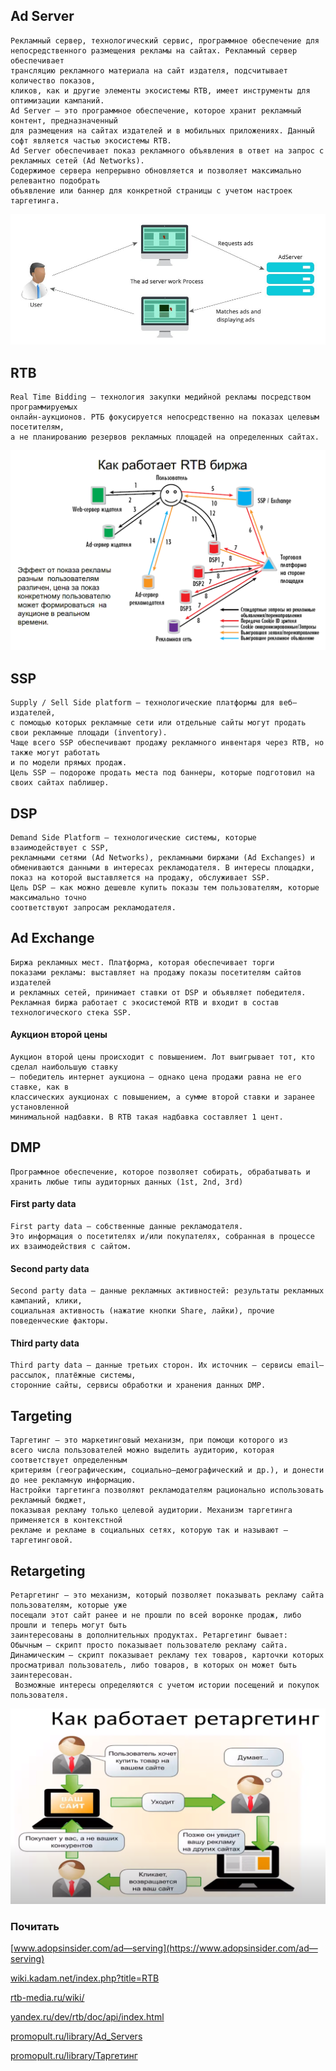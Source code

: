 ## Ad Server
```
Рекламный сервер, технологический сервис, программное обеспечение для
непосредственного размещения рекламы на сайтах. Рекламный сервер обеспечивает
трансляцию рекламного материала на сайт издателя, подсчитывает количество показов, 
кликов, как и другие элементы экосистемы RTB, имеет инструменты для оптимизации кампаний.
Ad Server — это программное обеспечение, которое хранит рекламный контент, предназначенный
для размещения на сайтах издателей и в мобильных приложениях. Данный софт является частью экосистемы RTB.
Ad Server обеспечивает показ рекламного объявления в ответ на запрос с рекламных сетей (Ad Networks). 
Содержимое сервера непрерывно обновляется и позволяет максимально релевантно подобрать 
объявление или баннер для конкретной страницы с учетом настроек таргетинга.
```
![alt text](images/ad.png)
## RTB
```
Real Time Bidding — технология закупки медийной рекламы посредством программируемых
онлайн-аукционов. РТБ фокусируется непосредственно на показах целевым посетителям, 
а не планированию резервов рекламных площадей на определенных сайтах.
```
![alt text](./images/rtb.png)
## SSP
```
Supply / Sell Side platform — технологические платформы для веб—издателей, 
с помощью которых рекламные сети или отдельные сайты могут продать свои рекламные площади (inventory).
Чаще всего SSP обеспечивают продажу рекламного инвентаря через RTB, но также могут работать 
и по модели прямых продаж.
Цель SSP — подороже продать места под баннеры, которые подготовил на своих сайтах паблишер.
```
## DSP
```
Demand Side Platform — технологические системы, которые взаимодействует с SSP, 
рекламными сетями (Ad Networks), рекламными биржами (Ad Exchanges) и
обмениваются данными в интересах рекламодателя. В интересы площадки, 
показ на которой выставляется на продажу, обслуживает SSP.
Цель DSP — как можно дешевле купить показы тем пользователям, которые максимально точно
соответствуют запросам рекламодателя.
```
## Ad Exchange
```
Биржа рекламных мест. Платформа, которая обеспечивает торги 
показами рекламы: выставляет на продажу показы посетителям сайтов издателей
и рекламных сетей, принимает ставки от DSP и объявляет победителя.
Рекламная биржа работает с экосистемой RTB и входит в состав технологического стека SSP.
```
#### Аукцион второй цены
```
Аукцион второй цены происходит с повышением. Лот выигрывает тот, кто сделал наибольшую ставку
— победитель интернет аукциона — однако цена продажи равна не его ставке, как в 
классических аукционах с повышением, а сумме второй ставки и заранее установленной
минимальной надбавки. В RTB такая надбавка составляет 1 цент.
```
## DMP
```
Программное обеспечение, которое позволяет собирать, обрабатывать и 
хранить любые типы аудиторных данных (1st, 2nd, 3rd)
```
#### First party data
```
First party data — собственные данные рекламодателя. 
Это информация о посетителях и/или покупателях, собранная в процессе их взаимодействия с сайтом.
```
#### Second party data
```
Second party data — данные рекламных активностей: результаты рекламных кампаний, клики,
социальная активность (нажатие кнопки Share, лайки), прочие поведенческие факторы.
```
#### Third party data
```
Third party data — данные третьих сторон. Их источник — сервисы email—рассылок, платёжные системы, 
сторонние сайты, сервисы обработки и хранения данных DMP.
```
## Targeting
```
Таргетинг — это маркетинговый механизм, при помощи которого из 
всего числа пользователей можно выделить аудиторию, которая соответствует определенным 
критериям (географическим, социально—демографический и др.), и донести до нее рекламную информацию.
Настройки таргетинга позволяют рекламодателям рационально использовать рекламный бюджет, 
показывая рекламу только целевой аудитории. Механизм таргетинга применяется в контекстной 
рекламе и рекламе в социальных сетях, которую так и называют — таргетинговой.
```
## Retargeting
```
Ретаргетинг — это механизм, который позволяет показывать рекламу сайта пользователям, которые уже
посещали этот сайт ранее и не прошли по всей воронке продаж, либо прошли и теперь могут быть
заинтересованы в дополнительных продуктах. Ретаргетинг бывает:
Обычным — скрипт просто показывает пользователю рекламу сайта.
Динамическим — скрипт показывает рекламу тех товаров, карточки которых 
просматривал пользователь, либо товаров, в которых он может быть заинтересован.
 Возможные интересы определяются с учетом истории посещений и покупок пользователя.
```
![alt text](./images/retargeting.png)
### Почитать
[www.adopsinsider.com/ad—serving](https://www.adopsinsider.com/ad—serving)

[wiki.kadam.net/index.php?title=RTB](https://wiki.kadam.net/index.php?title=RTB)

[rtb-media.ru/wiki/](http://rtb-media.ru/wiki/)

[yandex.ru/dev/rtb/doc/api/index.html](https://yandex.ru/dev/rtb/doc/api/index.html)

[promopult.ru/library/Ad_Servers](https://promopult.ru/library/Ad_Servers)

[promopult.ru/library/Таргетинг](https://promopult.ru/library/%D0%A2%D0%B0%D1%80%D0%B3%D0%B5%D1%82%D0%B8%D0%BD%D0%B3)
